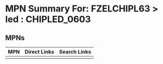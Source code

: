 



# MPN Summary For: FZELCHIPL63 > led : CHIPLED_0603

## MPNs
  

|MPN|Direct Links|Search Links|
| :--- | :--- | :--- |
||||
